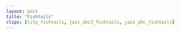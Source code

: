 ```yaml
---
layout: post
title: "Fishtails"
clips: [litp_fishtails, jazz_abc3_fishtails, jazz_abc_fishtails]
---
```

